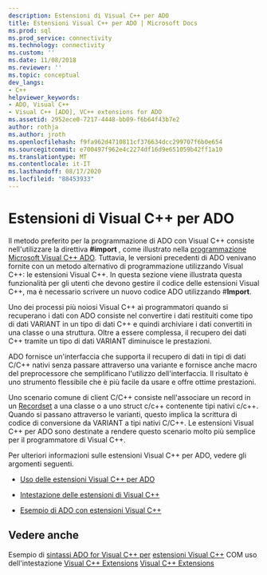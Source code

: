 ```yaml
---
description: Estensioni di Visual C++ per ADO
title: Estensioni Visual C++ per ADO | Microsoft Docs
ms.prod: sql
ms.prod_service: connectivity
ms.technology: connectivity
ms.custom: ''
ms.date: 11/08/2018
ms.reviewer: ''
ms.topic: conceptual
dev_langs:
- C++
helpviewer_keywords:
- ADO, Visual C++
- Visual C++ [ADO], VC++ extensions for ADO
ms.assetid: 2952ece0-7217-4448-bb09-f6b64f43b7e2
author: rothja
ms.author: jroth
ms.openlocfilehash: f9fa962d4710811cf376634dcc299707f6b0e654
ms.sourcegitcommit: e700497f962e4c2274df16d9e651059b42ff1a10
ms.translationtype: MT
ms.contentlocale: it-IT
ms.lasthandoff: 08/17/2020
ms.locfileid: "88453933"
---
```

# <a name="visual-c-extensions-for-ado"></a>Estensioni di Visual C++ per ADO
Il metodo preferito per la programmazione di ADO con Visual C++ consiste nell'utilizzare la direttiva **#import** , come illustrato nella [programmazione Microsoft Visual C++ ADO](../../../ado/guide/appendixes/visual-c-ado-programming.md). Tuttavia, le versioni precedenti di ADO venivano fornite con un metodo alternativo di programmazione utilizzando Visual C++: le estensioni Visual C++. In questa sezione viene illustrata questa funzionalità per gli utenti che devono gestire il codice delle estensioni Visual C++, ma è necessario scrivere un nuovo codice ADO utilizzando #**Import**.

 Uno dei processi più noiosi Visual C++ ai programmatori quando si recuperano i dati con ADO consiste nel convertire i dati restituiti come tipo di dati VARIANT in un tipo di dati C++ e quindi archiviare i dati convertiti in una classe o una struttura. Oltre a essere complessa, il recupero dei dati C++ tramite un tipo di dati VARIANT diminuisce le prestazioni.

 ADO fornisce un'interfaccia che supporta il recupero di dati in tipi di dati C/C++ nativi senza passare attraverso una variante e fornisce anche macro del preprocessore che semplificano l'utilizzo dell'interfaccia. Il risultato è uno strumento flessibile che è più facile da usare e offre ottime prestazioni.

 Uno scenario comune di client C/C++ consiste nell'associare un record in un [Recordset](../../../ado/reference/ado-api/recordset-object-ado.md) a una classe o a uno struct c/c++ contenente tipi nativi c/c++. Quando si passano attraverso le varianti, questo implica la scrittura di codice di conversione da VARIANT a tipi nativi C/C++. Le estensioni Visual C++ per ADO sono destinate a rendere questo scenario molto più semplice per il programmatore di Visual C++.

 Per ulteriori informazioni sulle estensioni Visual C++ per ADO, vedere gli argomenti seguenti.

-   [Uso delle estensioni Visual C++ per ADO](../../../ado/guide/appendixes/using-visual-c-extensions.md)

-   [Intestazione delle estensioni di Visual C++](../../../ado/guide/appendixes/visual-c-extensions-header.md)

-   [Esempio di ADO con estensioni Visual C++](../../../ado/guide/appendixes/visual-c-extensions-example.md)

## <a name="see-also"></a>Vedere anche
 Esempio di [sintassi ADO for Visual C++ per](../../../ado/reference/ado-api/ado-for-visual-c-syntax-index-for-com.md) [estensioni Visual C++](../../../ado/guide/appendixes/visual-c-extensions-example.md) COM uso dell'intestazione [Visual C++ Extensions](../../../ado/guide/appendixes/using-visual-c-extensions.md) [Visual C++ Extensions](../../../ado/guide/appendixes/visual-c-extensions-header.md)
